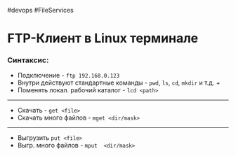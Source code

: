 #devops #FileServices

# FTP-Клиент в Linux терминале

### Синтаксис:

- Подключение - `ftp 192.168.0.123`
- Внутри действуют стандартные команды - `pwd`, `ls`, `cd`, `mkdir` и т.д. +
- Поменять локал. рабочий каталог - `lcd <path>` 
---
- Скачать - `get <file>` 
- Скачать много файлов - `mget <dir/mask>` 
---
- Выгрузить `put <file>`
- Выгр. много файлов - `mput  <dir/mask>` 



